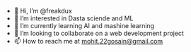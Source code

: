 - 👋 Hi, I’m @freakdux
- 👀 I’m interested in Dasta sciende and ML
- 🌱 I’m currently learning AI and mashine learning
- 💞️ I’m looking to collaborate on a web development project
- 📫 How to reach me at mohit.22gosain@gmail.com

<!---
freakdux/freakdux is a ✨ special ✨ repository because its `README.md` (this file) appears on your GitHub profile.
You can click the Preview link to take a look at your changes.
--->
